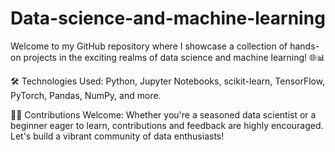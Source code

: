 # Data-science-and-machine-learning
Welcome to my GitHub repository where I showcase a collection of hands-on projects in the exciting realms of data science and machine learning! 🌐📊

🛠️ Technologies Used:
Python, Jupyter Notebooks, scikit-learn, TensorFlow, PyTorch, Pandas, NumPy, and more.



👩‍💻 Contributions Welcome:
Whether you're a seasoned data scientist or a beginner eager to learn, contributions and feedback are highly encouraged. Let's build a vibrant community of data enthusiasts!
